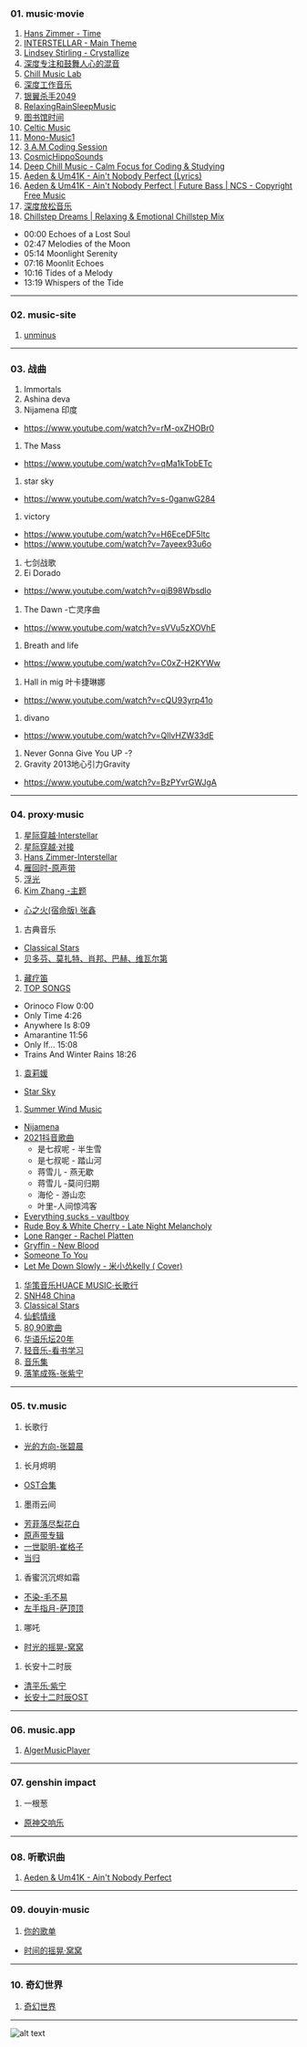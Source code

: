 ### 01. music·movie
1. [Hans Zimmer - Time](https://www.youtube.com/watch?v=c56t7upa8Bk)
1. [INTERSTELLAR - Main Theme](https://www.youtube.com/watch?v=LFNjzUCgZPc)
1. [Lindsey Stirling - Crystallize](https://www.youtube.com/watch?v=C8md6yJkUY4)
1. [深度专注和鼓舞人心的混音](https://www.youtube.com/watch?v=-sZqtdT-GVw)
1. [Chill Music Lab](https://www.youtube.com/@MusicLabChill)
1. [深度工作音乐](https://www.youtube.com/watch?v=TpBnbLT3Ki0)
1. [银翼杀手2049](https://www.youtube.com/watch?v=d2JZ4AG-u3w)
1. [RelaxingRainSleepMusic](https://www.youtube.com/@RelaxingRainSleepMusic)
1. [图书馆时间](https://www.youtube.com/watch?v=jp4xdxcc7WU)
1. [Celtic Music](https://www.youtube.com/watch?v=F6sIGqNR_hk)
1. [Mono-Music1](https://www.youtube.com/@Mono-Music1)
1. [3 A.M Coding Session](https://www.youtube.com/watch?v=Yd7vDterctQ)
1. [CosmicHippoSounds](https://www.youtube.com/@CosmicHippoSounds)
1. [Deep Chill Music - Calm Focus for Coding & Studying](https://www.youtube.com/watch?v=tmgM00yas78)
1. [Aeden & Um41K - Ain't Nobody Perfect (Lyrics)](https://www.youtube.com/watch?v=20sa-fYWSx4)
1. [Aeden & Um41K - Ain't Nobody Perfect | Future Bass | NCS - Copyright Free Music](https://www.youtube.com/watch?v=qcayt_B8868)
1. [深度放松音乐](https://www.youtube.com/watch?v=0rca7_VJ_ds)
1. [Chillstep Dreams | Relaxing & Emotional Chillstep Mix](https://www.youtube.com/watch?v=LAjaF4EFtJY)
  - 00:00 Echoes of a Lost Soul
  - 02:47 Melodies of the Moon
  - 05:14 Moonlight Serenity
  - 07:16 Moonlit Echoes
  - 10:16 Tides of a Melody
  - 13:19 Whispers of the Tide
---
### 02. music-site
1. [unminus](https://www.unminus.com/)
---
### 03. 战曲
1. Immortals
1. Ashina deva
1. Nijamena 印度
  - https://www.youtube.com/watch?v=rM-oxZHOBr0
1. The Mass
  - https://www.youtube.com/watch?v=qMa1kTobETc
1. star sky
  - https://www.youtube.com/watch?v=s-0ganwG284
1. victory
  - https://www.youtube.com/watch?v=H6EceDF5ltc
  - https://www.youtube.com/watch?v=7ayeex93u6o
1. 七剑战歌
1. Ei Dorado
  - https://www.youtube.com/watch?v=qiB98Wbsdlo
1. The Dawn -亡灵序曲
  - https://www.youtube.com/watch?v=sVVu5zXOVhE
1. Breath and life
  - https://www.youtube.com/watch?v=C0xZ-H2KYWw
1. Hall in mig 叶卡捷琳娜
  - https://www.youtube.com/watch?v=cQU93yrp41o
1. divano
  - https://www.youtube.com/watch?v=QllvHZW33dE
1. Never Gonna Give You UP -?
1. Gravity 2013地心引力Gravity
  - https://www.youtube.com/watch?v=BzPYvrGWJgA
---
### 04. proxy·music
1. [星际穿越·Interstellar](https://www.youtube.com/watch?v=8kooIgKESYE)
1. [星际穿越·对接](https://www.youtube.com/watch?v=QIumIjSpC3Q)
1. [Hans Zimmer-Interstellar](https://www.youtube.com/watch?v=5gO0xpY_Y3E)
1. [雁回时-原声带](https://www.youtube.com/watch?v=JGUKxkR5cRQ)
1. [浮光](https://www.youtube.com/watch?v=cYNXh9AkvMg)
1. [Kim Zhang -主题](https://www.youtube.com/channel/UCLKWPLjHRL5UD8-Gngm46ew)
  - [心之火(宿命版) 张鑫](https://www.youtube.com/watch?v=98upJDuxNZI)
1. 古典音乐
  - [Classical Stars](https://www.youtube.com/@classicalstars88)
  - [贝多芬、莫扎特、肖邦、巴赫、维瓦尔第](https://www.youtube.com/watch?v=IYd1-cPwQCk)
1. [藏疗笛](https://www.youtube.com/watch?v=ys_fN3uy7bQ)
1. [TOP SONGS](https://www.youtube.com/watch?v=z7x52wa8uFc)
  - Orinoco Flow 0:00
  - Only Time 4:26
  - Anywhere Is 8:09
  - Amarantine 11:56
  - Only If... 15:08
  - Trains And Winter Rains 18:26
1. [袁莉媛](https://www.youtube.com/@%E8%A2%81%E8%8E%89%E5%AA%9B)
  - [Star Sky](https://www.youtube.com/watch?v=s-0ganwG284)
1. [Summer Wind Music](https://www.youtube.com/@summerwindmusic2314/playlists)
  - [Nijamena](https://www.youtube.com/watch?v=rM-oxZHOBr0)
  - [2021抖音歌曲](https://www.youtube.com/watch?v=pTM8a7kQIAY)
    * 是七叔呢 - 半生雪
    * 是七叔呢 - 踏山河
    * 蒋雪儿 - 燕无歇
    * 蒋雪儿 -莫问归期
    * 海伦 - 游山恋
    *  叶里-人间惊鸿客
  - [Everything sucks - vaultboy](https://www.youtube.com/watch?v=wwx3MpZvT_I&list=PL7MBpdD11UonZ5k2rYHYah4LsOt-dkfbY)
  - [Rude Boy & White Cherry - Late Night Melancholy](https://www.youtube.com/watch?v=06sPQzvTJbY&list=PL7MBpdD11UonZ5k2rYHYah4LsOt-dkfbY&index=2)
  - [Lone Ranger - Rachel Platten](https://www.youtube.com/watch?v=_MuT60BXyX0&list=PL7MBpdD11UonZ5k2rYHYah4LsOt-dkfbY&index=4)
  - [Gryffin - New Blood](https://www.youtube.com/watch?v=x0KgyCrkSUM&list=PL7MBpdD11UonZ5k2rYHYah4LsOt-dkfbY&index=5)
  - [Someone To You](https://www.youtube.com/watch?v=rLwWFj9yzsQ&list=PL7MBpdD11UonZ5k2rYHYah4LsOt-dkfbY&index=6)
  - [Let Me Down Slowly - 米小怂kelly ( Cover)](https://www.youtube.com/watch?v=EQYMk8a4Ceo&list=PL7MBpdD11UonZ5k2rYHYah4LsOt-dkfbY&index=8)
1. [华策音乐HUACE MUSIC·长歌行](https://www.youtube.com/watch?v=4fnEXD-TGyE&list=RDBUCrWnWo4H4&index=3)
1. [SNH48 China](https://www.youtube.com/watch?v=6gFUB9eDFD0&list=RD6gFUB9eDFD0&start_radio=1&rv=6gFUB9eDFD0)
1. [Classical Stars](https://www.youtube.com/watch?v=IYd1-cPwQCk)
1. [仙鹤情缘](https://www.youtube.com/watch?v=2plhbkGv5qw)
1. [80,90歌曲](https://www.youtube.com/watch?v=he_VdjWUiWQ)
1. [华语乐坛20年](https://mecat204.github.io/website/music/netease-80.html)
1. [轻音乐-看书学习](https://mecat204.github.io/website/music/music.html)
1. [音乐集](https://mecat204.github.io/website/music/index.html)
1. [落笔成殇-张紫宁](https://www.youtube.com/watch?v=Kfd49eOq8-4)
---
### 05. tv.music
1. 长歌行
  - [光的方向-张碧晨](https://www.youtube.com/watch?v=cwdmC6mqO1w)
1. 长月烬明
  - [OST合集](https://www.youtube.com/watch?v=xcFpsXzV6jo)
1. 墨雨云间
  - [芳菲落尽梨花白](https://www.youtube.com/watch?v=QiwvWNMhPb4)
  - [原声带专辑](https://www.youtube.com/watch?v=m7At3pnTb80&t=247s)
  - [一世聪明-崔格子](https://www.youtube.com/watch?v=ty4TTcO-lXw)
  - [当归](https://www.youtube.com/watch?v=Hnyb-PqAiNQ)
1. 香蜜沉沉烬如霜
  - [不染-毛不易](https://www.youtube.com/watch?v=dDV36GmFP20)
  - [左手指月-萨顶顶](https://www.youtube.com/watch?v=AbiMe64zeGM)
1. 哪吒
  - [时光的摇晃-窝窝](https://www.youtube.com/watch?v=iSiu23Jyz4o)
1. 长安十二时辰
  - [清平乐·紫宁](https://www.youtube.com/watch?v=qFbvigJTXLs)
  - [长安十二时辰OST](https://www.youtube.com/watch?v=JH-3KFtOf6s&list=PLGOZmHa7O-aESFChpX-hoPK2KlHhvOKyE)
---
### 06. music.app
1. [AlgerMusicPlayer](https://github.com/algerkong/AlgerMusicPlayer/releases)
---
### 07. genshin impact
1. 一根葱
  - [原神交响乐](https://v.douyin.com/bUTuNkg6uI4/)
---
### 08. 听歌识曲
1. [Aeden & Um41K - Ain't Nobody Perfect](https://www.youtube.com/watch?v=qcayt_B8868)
---
### 09. douyin·music
1. [你的歌单](https://v.douyin.com/I3cagT5BM90/)
  - [时间的摇晃·窝窝](https://v.douyin.com/UhUtkRYmSf8/)
---
### 10. 奇幻世界
1. [奇幻世界](https://v.douyin.com/GhGCXGPvl58/)
---
![alt text](https://upload-bbs.miyoushe.com/upload/2022/11/01/266607709/8a4e0f1bd9c9d18fbf59a25067d88c17_6123688207744398733.jpg?x-oss-process=image//resize,s_600/quality,q_80/auto-orient,0/interlace,1/format,jpg)